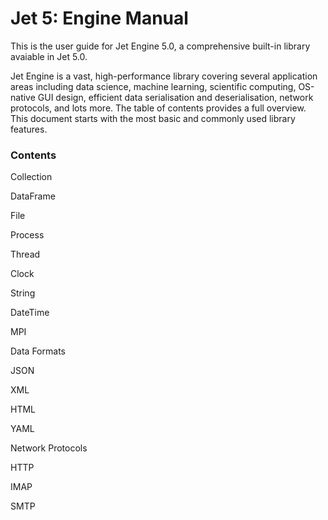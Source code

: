 # Jet 5: Engine Manual

This is the user guide for Jet Engine 5.0, a comprehensive built-in library avaiable in Jet 5.0. 

Jet Engine is a vast, high-performance library covering several application areas including  data science, machine learning, scientific computing, OS-native GUI design, efficient data serialisation and deserialisation, network protocols, and lots more. The table of contents provides a full overview. This document starts with the most basic and commonly used library features.

### Contents

Collection

DataFrame

File

Process

Thread

Clock

String

DateTime

MPI

Data Formats

JSON

XML

HTML

YAML

Network Protocols

HTTP

IMAP

SMTP

